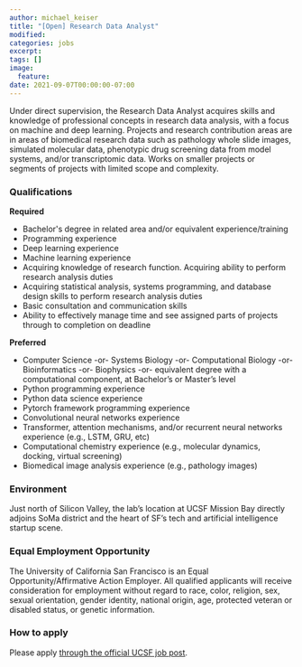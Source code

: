```yaml
---
author: michael_keiser
title: "[Open] Research Data Analyst"
modified:
categories: jobs
excerpt:
tags: []
image:
  feature:
date: 2021-09-07T00:00:00-07:00
---
```


Under direct supervision, the Research Data Analyst acquires skills and knowledge of professional concepts in research data analysis, with a focus on machine and deep learning. Projects and research contribution areas are in areas of biomedical research data such as pathology whole slide images, simulated molecular data, phenotypic drug screening data from model systems, and/or transcriptomic data. Works on smaller projects or segments of projects with limited scope and complexity.

### Qualifications

**Required**

- Bachelor's degree in related area and/or equivalent experience/training
- Programming experience
- Deep learning experience
- Machine learning experience
- Acquiring knowledge of research function. Acquiring ability to perform research analysis duties
- Acquiring statistical analysis, systems programming, and database design skills to perform research analysis duties
- Basic consultation and communication skills
- Ability to effectively manage time and see assigned parts of projects through to completion on deadline

**Preferred**

- Computer Science -or- Systems Biology -or- Computational Biology -or- Bioinformatics -or- Biophysics -or- equivalent degree with a computational component, at Bachelor’s or Master’s level
- Python programming experience
- Python data science experience
- Pytorch framework programming experience
- Convolutional neural networks experience
- Transformer, attention mechanisms, and/or recurrent neural networks experience (e.g., LSTM, GRU, etc)
- Computational chemistry experience (e.g., molecular dynamics, docking, virtual screening)
- Biomedical image analysis experience (e.g., pathology images)

### Environment

Just north of Silicon Valley, the lab’s location at UCSF Mission Bay directly adjoins SoMa district and the heart of SF’s tech and artificial intelligence startup scene.

### Equal Employment Opportunity

The University of California San Francisco is an Equal Opportunity/Affirmative Action Employer. All qualified applicants will receive consideration for employment without regard to race, color, religion, sex, sexual orientation, gender identity, national origin, age, protected veteran or disabled status, or genetic information.

### How to apply

Please apply [through the official UCSF job post](https://sjobs.brassring.com/TGnewUI/Search/Home/Home?partnerid=6495&siteid=5861#jobDetails=3138928_5861).
